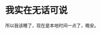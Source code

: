 <!--
 * @Descripttion: 纯粹是一个 Readme
 * @Author: BerryBC
 * @Date: 2020-02-03 00:56:32
 * @LastEditors  : BerryBC
 * @LastEditTime : 2020-02-03 00:57:09
 -->
# 我实在无话可说
所以我该睡了，现在是本地时间一点了，晚安。